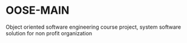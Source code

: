 # OOSE-MAIN
Object oriented software engineering course project, system software solution for non profit  organization
